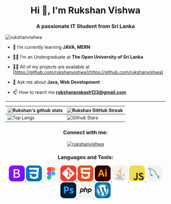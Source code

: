 <h1 align="center">Hi 👋, I'm Rukshan Vishwa</h1>
<h3 align="center">A passionate IT Student from Sri Lanka</h3>

<p align="left"> <img src="https://komarev.com/ghpvc/?username=rukshanvishwa&label=Profile%20views&color=0e75b6&style=flat" alt="rukshanvishwa" /> </p>

- 🌱 I’m currently learning **JAVA, MERN**

- 🧑‍🎓 I’m an Undergraduate at **The Open University of Sri Lanka**

- 👨‍💻 All of my projects are available at [https://github.com/rukshanvishwa](https://github.com/rukshanvishwa) 

- 💬 Ask me about **Java, Web Development**

- 📫 How to reach me **rukshanprakash123@gmail.com**


---

| ![Rukshan's github stats](https://github-readme-stats.vercel.app/api?username=rukshanvishwa&show_icons=true&theme=tokyonight) | ![Rukshan GitHub Streak](https://github-readme-streak-stats.herokuapp.com/?user=rukshanvishwa&theme=tokyonight) |
| --- | --- |
| ![Top Langs](https://github-readme-stats.vercel.app/api/top-langs/?username=rukshanvishwa&theme=tokyonight) | ![Github Stars](https://github-readme-stats.vercel.app/api?username=rukshanvishwa&show_icons=true&locale=en&count_private=true&hide_rank=true&custom_title=My%20GitHub%20Stats&disable_animations=true&theme=tokyonight) |



<h3 align="center">Connect with me:</h3>
<p align="center">
<a href="https://linkedin.com/in/rukshanvishwa" target="blank"><img align="center" src="https://raw.githubusercontent.com/rahuldkjain/github-profile-readme-generator/master/src/images/icons/Social/linked-in-alt.svg" alt="rukshanvishwa" height="30" width="40" /></a>
</p>

<h3 align="center">Languages and Tools:</h3>
<p align="center"> <a href="https://getbootstrap.com" target="_blank" rel="noreferrer"> <img src="https://github.com/lakshanjayalath/skillicons/blob/main/icons/Bootstrap.svg" alt="bootstrap" width="50" height="50"/> </a> <a href="https://www.w3schools.com/css/" target="_blank" rel="noreferrer"> <img src="https://github.com/lakshanjayalath/skillicons/blob/main/icons/CSS.svg" alt="css3" width="50" height="50"/> </a> <a href="https://www.figma.com/" target="_blank" rel="noreferrer"> <img src="https://github.com/lakshanjayalath/skillicons/blob/main/icons/Figma-Light.svg" alt="figma" width="50" height="50"/> </a> <a href="https://git-scm.com/" target="_blank" rel="noreferrer"> <img src="https://github.com/lakshanjayalath/skillicons/blob/main/icons/Git.svg" alt="git" width="50" height="50"/> </a> <a href="https://www.w3.org/html/" target="_blank" rel="noreferrer"> <img src="https://github.com/lakshanjayalath/skillicons/blob/main/icons/HTML.svg" alt="html5" width="50" height="50"/> </a> <a href="https://www.adobe.com/products/illustrator.html" target="_blank" rel="noreferrer"> <img src="https://github.com/lakshanjayalath/skillicons/blob/main/icons/Illustrator.svg" alt="illustrator" width="50" height="50"/> </a> <a href="https://www.java.com" target="_blank" rel="noreferrer"> <img src="https://github.com/lakshanjayalath/skillicons/blob/main/icons/Java-Light.svg" alt="java" width="50" height="50"/> </a> <a href="https://developer.mozilla.org/en-US/docs/Web/JavaScript" target="_blank" rel="noreferrer"> <img src="https://github.com/lakshanjayalath/skillicons/blob/main/icons/JavaScript.svg" alt="javascript" width="50" height="50"/> </a> <a href="https://www.mysql.com/" target="_blank" rel="noreferrer"> <img src="https://github.com/lakshanjayalath/skillicons/blob/main/icons/MySQL-Light.svg" alt="mysql" width="50" height="50"/> </a> <a href="https://www.adobe.com/products/photoshop.html" target="_blank" rel="noreferrer"> <img src="https://github.com/lakshanjayalath/skillicons/blob/main/icons/Photoshop.svg" alt="photoshop" width="50" height="50"/> </a> <a href="https://www.php.net" target="_blank" rel="noreferrer"> <img src="https://github.com/lakshanjayalath/skillicons/blob/main/icons/PHP-Light.svg" alt="php" width="50" height="50"/> </a><a href="https://wordpress.org/" target="_blank" rel="noreferrer"> <img src="https://github.com/lakshanjayalath/skillicons/blob/main/icons/Wordpress.svg" alt="wordpress" width="50" height="50"/> </a> </p>

